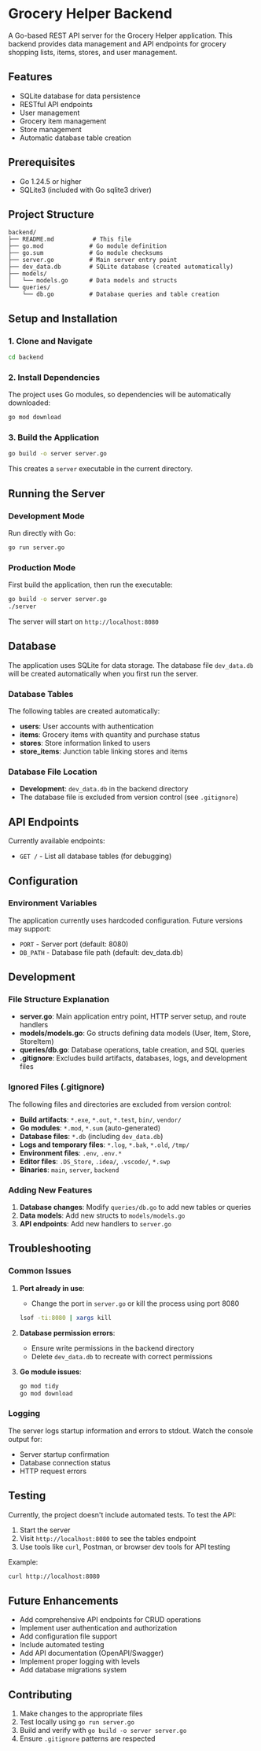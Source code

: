# Grocery Helper Backend

A Go-based REST API server for the Grocery Helper application. This backend provides data management and API endpoints for grocery shopping lists, items, stores, and user management.

## Features

- SQLite database for data persistence
- RESTful API endpoints
- User management
- Grocery item management
- Store management
- Automatic database table creation

## Prerequisites

- Go 1.24.5 or higher
- SQLite3 (included with Go sqlite3 driver)

## Project Structure

```
backend/
├── README.md           # This file
├── go.mod             # Go module definition
├── go.sum             # Go module checksums
├── server.go          # Main server entry point
├── dev_data.db        # SQLite database (created automatically)
├── models/
│   └── models.go      # Data models and structs
└── queries/
    └── db.go          # Database queries and table creation
```

## Setup and Installation

### 1. Clone and Navigate

```bash
cd backend
```

### 2. Install Dependencies

The project uses Go modules, so dependencies will be automatically downloaded:

```bash
go mod download
```

### 3. Build the Application

```bash
go build -o server server.go
```

This creates a `server` executable in the current directory.

## Running the Server

### Development Mode

Run directly with Go:

```bash
go run server.go
```

### Production Mode

First build the application, then run the executable:

```bash
go build -o server server.go
./server
```

The server will start on `http://localhost:8080`

## Database

The application uses SQLite for data storage. The database file `dev_data.db` will be created automatically when you first run the server.

### Database Tables

The following tables are created automatically:

- **users**: User accounts with authentication
- **items**: Grocery items with quantity and purchase status
- **stores**: Store information linked to users
- **store_items**: Junction table linking stores and items

### Database File Location

- **Development**: `dev_data.db` in the backend directory
- The database file is excluded from version control (see `.gitignore`)

## API Endpoints

Currently available endpoints:

- `GET /` - List all database tables (for debugging)

## Configuration

### Environment Variables

The application currently uses hardcoded configuration. Future versions may support:

- `PORT` - Server port (default: 8080)
- `DB_PATH` - Database file path (default: dev_data.db)

## Development

### File Structure Explanation

- **server.go**: Main application entry point, HTTP server setup, and route handlers
- **models/models.go**: Go structs defining data models (User, Item, Store, StoreItem)
- **queries/db.go**: Database operations, table creation, and SQL queries
- **.gitignore**: Excludes build artifacts, databases, logs, and development files

### Ignored Files (.gitignore)

The following files and directories are excluded from version control:

- **Build artifacts**: `*.exe`, `*.out`, `*.test`, `bin/`, `vendor/`
- **Go modules**: `*.mod`, `*.sum` (auto-generated)
- **Database files**: `*.db` (including `dev_data.db`)
- **Logs and temporary files**: `*.log`, `*.bak`, `*.old`, `/tmp/`
- **Environment files**: `.env`, `.env.*`
- **Editor files**: `.DS_Store`, `.idea/`, `.vscode/`, `*.swp`
- **Binaries**: `main`, `server`, `backend`

### Adding New Features

1. **Database changes**: Modify `queries/db.go` to add new tables or queries
2. **Data models**: Add new structs to `models/models.go`
3. **API endpoints**: Add new handlers to `server.go`

## Troubleshooting

### Common Issues

1. **Port already in use**:

   - Change the port in `server.go` or kill the process using port 8080

   ```bash
   lsof -ti:8080 | xargs kill
   ```

2. **Database permission errors**:

   - Ensure write permissions in the backend directory
   - Delete `dev_data.db` to recreate with correct permissions

3. **Go module issues**:
   ```bash
   go mod tidy
   go mod download
   ```

### Logging

The server logs startup information and errors to stdout. Watch the console output for:

- Server startup confirmation
- Database connection status
- HTTP request errors

## Testing

Currently, the project doesn't include automated tests. To test the API:

1. Start the server
2. Visit `http://localhost:8080` to see the tables endpoint
3. Use tools like `curl`, Postman, or browser dev tools for API testing

Example:

```bash
curl http://localhost:8080
```

## Future Enhancements

- Add comprehensive API endpoints for CRUD operations
- Implement user authentication and authorization
- Add configuration file support
- Include automated testing
- Add API documentation (OpenAPI/Swagger)
- Implement proper logging with levels
- Add database migrations system

## Contributing

1. Make changes to the appropriate files
2. Test locally using `go run server.go`
3. Build and verify with `go build -o server server.go`
4. Ensure `.gitignore` patterns are respected

